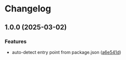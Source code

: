 # Changelog

## 1.0.0 (2025-03-02)


### Features

* auto-detect entry point from package.json ([a6e541d](https://github.com/billchurch/treetracr/commit/a6e541d59538d51794961b759187e7d77a91df89))
